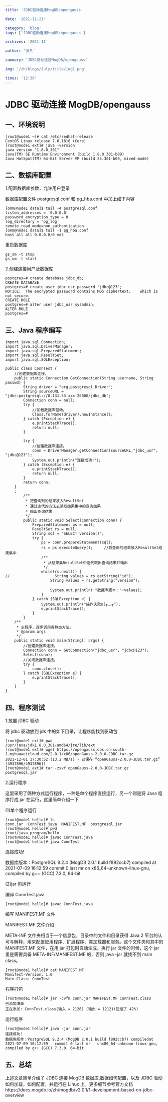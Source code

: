 ```yaml
---
title: 'JDBC驱动连接MogDB/opengauss'

date: '2021-11-21'

category: 'blog'
tags: ['JDBC驱动连接MogDB/opengauss']

archives: '2021-11'

author: '张凡'

summary: 'JDBC驱动连接MogDB/opengauss'

img: '/zh/blogs/July/title/img1.png'

times: '12:30'
---
```


# JDBC 驱动连接 MogDB/opengauss<a name="ZH-CN_TOPIC_0000001232693235"></a>

## 一、环境说明<a name="section132864892016"></a>

```
[root@node1 ~]# cat /etc/redhat-release
CentOS Linux release 7.6.1810 (Core)
[root@node1 ext]# java -version
java version "1.8.0_301"
Java(TM) SE Runtime Environment (build 1.8.0_301-b09)
Java HotSpot(TM) 64-Bit Server VM (build 25.301-b09, mixed mode)
```

## 二、数据库配置<a name="section1984852102015"></a>

1.配置数据库参数，允许用户登录

数据库配置文件 postgresql.conf 和 pg_hba.conf 中加上如下内容

```
[omm@node1 data]$ tail -4 postgresql.conf
listen_addresses = '0.0.0.0'
password_encryption_type = 0
log_directory = 'pg_log'
remote_read_mode=non_authentication
[omm@node1 data]$ tail -1 pg_hba.conf
host all all 0.0.0.0/0 md5
```

重启数据库

```
gs_om -t stop
gs_om -t start
```

2.创建连接用户及数据库

```
postgres=# create database jdbc_db;
CREATE DATABASE
postgres=# create user jdbc_usr password 'jdbc@123';
NOTICE:  The encrypted password contains MD5 ciphertext,    which is not secure.
CREATE ROLE
postgres=# alter user jdbc_usr sysadmin;
ALTER ROLE
postgres=#
```

## 三、Java 程序编写<a name="section14547165914201"></a>

```
import java.sql.Connection;
import java.sql.DriverManager;
import java.sql.PreparedStatement;
import java.sql.ResultSet;
import java.sql.SQLException;

public class ConnTest {
    //创建数据库连接。
    public static Connection GetConnection(String username, String passwd) {
        String driver = "org.postgresql.Driver";
        String sourceURL = "jdbc:postgresql://8.131.53.xxx:26000/jdbc_db";
        Connection conn = null;
        try {
            //加载数据库驱动。
            Class.forName(driver).newInstance();
        } catch (Exception e) {
            e.printStackTrace();
            return null;
        }

        try {
            //创建数据库连接。
            conn = DriverManager.getConnection(sourceURL,"jdbc_usr", "jdbc@123");
            System.out.println("连接成功!");
        } catch (Exception e) {
            e.printStackTrace();
            return null;
        }
        return conn;
    }
    ;
        /**
         * 把查询到的结果放入ResultSet
         * 通过迭代的方法去读取结果集中的查询结果
         * 输出查询结果
         */
        public static void Select(Connection conn) {
            PreparedStatement ps = null;
            ResultSet rs = null;
            String sql = "SELECT version()";
            try {
                ps = conn.prepareStatement(sql);
                rs = ps.executeQuery();		//将查询的结果放入ResultSet结果集中
                /**
                 * 从结果集ResultSet中迭代取出查询结果并输出
                 */
                while(rs.next()) {
//                    String values = rs.getString("id");
                    String values = rs.getString("version");

                    System.out.println( "数据库版本："+values);
                }
            } catch (SQLException e) {
                System.out.println("操作失败o(╥﹏╥");
                e.printStackTrace();
            }
        }
    /**
     * 主程序，逐步调用各静态方法。
     * @param args
     */
    public static void main(String[] args) {
        //创建数据库连接。
        Connection conn = GetConnection("jdbc_usr", "jdbc@123");
        Select(conn);
        //关闭数据库连接。
        try {
            conn.close();
        } catch (SQLException e) {
            e.printStackTrace();
        }
    }
}
```

## 四、程序测试<a name="section1760015816213"></a>

1.放置 jDBC 驱动

将 jdbc 驱动放到 jdk 中的如下目录，让程序能找到驱动包

```
[root@node1 ext]# pwd
/usr/java/jdk1.8.0_301-amd64/jre/lib/ext
[root@node1 ext]# wget https://opengauss.obs.cn-south-1.myhuaweicloud.com/2.0.1/x86/openGauss-2.0.0-JDBC.tar.gz
2021-12-01 17:30:52 (13.2 MB/s) - 已保存 “openGauss-2.0.0-JDBC.tar.gz” [4937896/4937896])
[root@node1 ext]# tar -zxvf openGauss-2.0.0-JDBC.tar.gz
postgresql.jar
```

2.运行程序

这里采用了俩种方式运行程序，一种是单个程序直接运行，另一个则是将 Java 程序打成 jar 在运行，这里简单介绍一下

\(1\)单个程序运行

```
[root@node1 hello]# ls
conn.jar  ConnTest.java  MANIFEST.MF  postgresql.jar
[root@node1 hello]# pwd
/root/java_program/hello
[root@node1 hello]# javac ConnTest.java
[root@node1 hello]# java ConnTest
```

连接成功!

数据库版本：PostgreSQL 9.2.4 \(MogDB 2.0.1 build f892ccb7\) compiled at 2021-07-09 16:12:59 commit 0 last mr on x86_64-unknown-linux-gnu, compiled by g++ \(GCC\) 7.3.0, 64-bit

\(2\)jar 包运行

编译 ConnTest.java

```
[root@node1 hello]# javac ConnTest.java
```

编写 MANIFEST.MF 文件

MANIFEST.MF 文件介绍

META-INF 文件夹相当于一个信息包，目录中的文件和目录获得 Java 2 平台的认可与解释，用来配置应用程序、扩展程序、类加载器和服务。这个文件夹和其中的 MANIFEST.MF 文件，在用 jar 打包时自动生成。执行 jar 文件的时候，这个 jar 里是需要具备 META-INF/MANIFEST.MF 的，否则 java -jar 就找不到 main class。

```
[root@node1 hello]# cat MANIFEST.MF
Manifest-Version: 1.0
Main-Class: ConnTest
```

程序打包

```
[root@node1 hello]# jar -cvfm conn.jar MANIFEST.MF ConnTest.class
已添加清单
正在添加: ConnTest.class(输入 = 2126) (输出 = 1212)(压缩了 42%)
```

运行程序

```
[root@node1 hello]# java -jar conn.jar
连接成功!
数据库版本：PostgreSQL 9.2.4 (MogDB 2.0.1 build f892ccb7) compiledat    2021-07-09 16:12:59   commit 0 last mr   onx86_64-unknown-linux-gnu,   compiled by g++ (GCC) 7.3.0, 64-bit
```

## 五、总结<a name="section18176217162118"></a>

上述文章简单介绍了 JDBC 连接 MogDB 数据库,数据如何配置，以及 JDBC 驱动如何加载，如何配置，并运行在 Linux 上。更多细节参考官方文档https://docs.mogdb.io/zh/mogdb/v2.0.1/1-development-based-on-jdbc-overview
